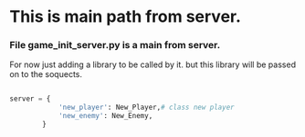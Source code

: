 # This is main path from server.

### File game_init_server.py is a main from server.

For now just adding a library to be called by it. but this library will be passed on to the soquects.


```py

server = {
            'new_player': New_Player,# class new player
            'new_enemy': New_Enemy,
        }

```
